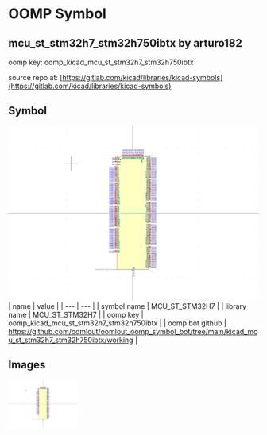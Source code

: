 # OOMP Symbol  
## mcu_st_stm32h7_stm32h750ibtx  by arturo182  
  
oomp key: oomp_kicad_mcu_st_stm32h7_stm32h750ibtx  
  
source repo at: [https://gitlab.com/kicad/libraries/kicad-symbols](https://gitlab.com/kicad/libraries/kicad-symbols)  
## Symbol  
  
[![working.png](working_600.png)](working.png)  
| name | value | 
| --- | --- | 
| symbol name | MCU_ST_STM32H7 | 
| library name | MCU_ST_STM32H7 | 
| oomp key | oomp_kicad_mcu_st_stm32h7_stm32h750ibtx | 
| oomp bot github | https://github.com/oomlout/oomlout_oomp_symbol_bot/tree/main/kicad_mcu_st_stm32h7_stm32h750ibtx/working | 
## Images  
  
[![working.png](working_140.png)](working.png)  
